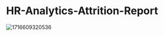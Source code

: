 # HR-Analytics-Attrition-Report
![1716609320536](https://github.com/omareliawa24/HR-Analytics-Attrition-Report/assets/173170589/fc3f8769-266d-43fe-bccc-4f0216729739)

